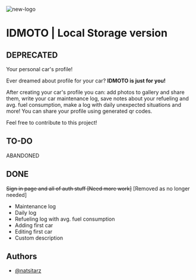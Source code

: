 ![new-logo](https://github.com/natsitarz/car.io/assets/78207063/1982469e-0111-4b1d-9ae4-6a76b7edc34b)

# IDMOTO | Local Storage version
## DEPRECATED

Your personal car's profile!

Ever dreamed about profile for your car? __IDMOTO is just for you!__ 

After creating your car's profile you can: add photos to gallery and share them, write your car maintenance log, save notes about your refueling and avg. fuel consumption, make a log with daily unexpected situations and more!
You can share your profile using generated qr codes.  

Feel free to contribute to this project!

## TO-DO
ABANDONED

## DONE
~~Sign in page and all of auth stuff [Need more work]~~ [Removed as no longer needed]
- Maintenance log
- Daily log
- Refueling log with avg. fuel consumption
- Adding first car
- Editing first car
- Custom description

## Authors

- [@natsitarz](https://github.com/natsitarz/)

